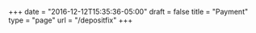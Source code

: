 +++
date = "2016-12-12T15:35:36-05:00"
draft = false
title = "Payment"
type = "page"
url = "/depositfix"
+++

<style>
    .post-heading{
        text-align: center;
    }

    .field{
        width: 100%;
    }

    .df-title{
        padding-bottom: 15px;
    }
</style>

<link rel="stylesheet" type="text/css" href="https://depositfix.s3.amazonaws.com/style.css"/>
<div id="df-card-container"></div>

<script src="https://ajax.googleapis.com/ajax/libs/jquery/3.1.0/jquery.min.js"></script>
<!--[if lte IE 8]>
<script charset="utf-8" type="text/javascript" src="//js.hsforms.net/forms/v2-legacy.js"></script>
<![endif]-->
<script charset="utf-8" type="text/javascript" src="//js.hsforms.net/forms/v2.js"></script>
<script src="https://depositfix.s3.amazonaws.com/deposifixform.js"></script>

<script>
    $(document).ready(function() {
        DepositFixForm.init({
            hubSpotFormId: '49bfce9c-1370-4a9c-b723-db237f44de8b',
            userId: "173",
            amount: "50",
            productName: "Monthly DepositFix Subscription",
            discount: false
        });
    });
</script>